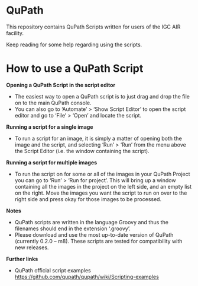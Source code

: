 # QuPath
This repository contains QuPath Scripts written for users of the IGC AIR facility.

Keep reading for some help regarding using the scripts.

# How to use a QuPath Script 

**Opening a QuPath Script in the script editor**
*	The easiest way to open a QuPath script is to just drag and drop the file on to the main QuPath console. 
*	You can also go to ‘Automate’ > ‘Show Script Editor’ to open the script editor and go to ‘File’ > ‘Open’ and locate the script.

**Running a script for a single image**
*	To run a script for an image, it is simply a matter of opening both the image and the script, and selecting ‘Run’ > ‘Run’ from the menu above the Script Editor (i.e. the window containing the script).

**Running a script for multiple images**
*	To run the script on for some or all of the images in your QuPath Project you can go to ‘Run’ > ‘Run for project’. This will bring up a window containing all the images in the project on the left side, and an empty list on the right. Move the images you want the script to run on over to the right side and press okay for those images to be processed.

**Notes**
*	QuPath scripts are written in the language Groovy and thus the filenames should end in the extension ‘.groovy’.
*	Please download and use the most up-to-date version of QuPath (currently 0.2.0 – m8). These scripts are tested for compatibility with new releases.

**Further links**
*	QuPath official script examples 
https://github.com/qupath/qupath/wiki/Scripting-examples
